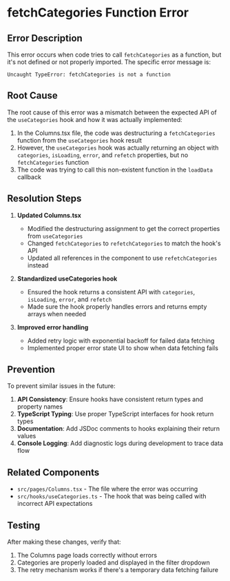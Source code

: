 
# fetchCategories Function Error

## Error Description

This error occurs when code tries to call `fetchCategories` as a function, but it's not defined or not properly imported. The specific error message is:

```
Uncaught TypeError: fetchCategories is not a function
```

## Root Cause

The root cause of this error was a mismatch between the expected API of the `useCategories` hook and how it was actually implemented:

1. In the Columns.tsx file, the code was destructuring a `fetchCategories` function from the `useCategories` hook result
2. However, the `useCategories` hook was actually returning an object with `categories`, `isLoading`, `error`, and `refetch` properties, but no `fetchCategories` function
3. The code was trying to call this non-existent function in the `loadData` callback

## Resolution Steps

1. **Updated Columns.tsx**
   - Modified the destructuring assignment to get the correct properties from `useCategories`
   - Changed `fetchCategories` to `refetchCategories` to match the hook's API
   - Updated all references in the component to use `refetchCategories` instead

2. **Standardized useCategories hook**
   - Ensured the hook returns a consistent API with `categories`, `isLoading`, `error`, and `refetch`
   - Made sure the hook properly handles errors and returns empty arrays when needed

3. **Improved error handling**
   - Added retry logic with exponential backoff for failed data fetching
   - Implemented proper error state UI to show when data fetching fails

## Prevention

To prevent similar issues in the future:

1. **API Consistency**: Ensure hooks have consistent return types and property names
2. **TypeScript Typing**: Use proper TypeScript interfaces for hook return types
3. **Documentation**: Add JSDoc comments to hooks explaining their return values
4. **Console Logging**: Add diagnostic logs during development to trace data flow

## Related Components

- `src/pages/Columns.tsx` - The file where the error was occurring
- `src/hooks/useCategories.ts` - The hook that was being called with incorrect API expectations

## Testing

After making these changes, verify that:

1. The Columns page loads correctly without errors
2. Categories are properly loaded and displayed in the filter dropdown
3. The retry mechanism works if there's a temporary data fetching failure

